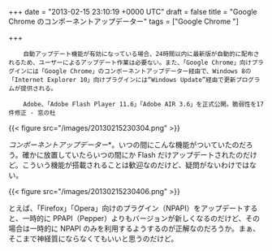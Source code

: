 
+++
date = "2013-02-15 23:10:19 +0000 UTC"
draft = false
title = "Google Chrome のコンポーネントアップデーター"
tags = ["Google Chrome "]

+++
>
        自動アップデート機能が有効になっている場合、24時間以内に最新版が自動的に配布されるため、ユーザーによるアップデート作業は必要ない。また、「Google Chrome」向けプラグインには「Google Chrome」のコンポーネントアップデーター経由で、Windows 8の「Internet Explorer 10」向けプラグインには“Windows Update”経由で更新プログラムが提供される。

        Adobe、「Adobe Flash Player 11.6」「Adobe AIR 3.6」を正式公開。脆弱性を17件修正 - 窓の杜
    


{{< figure src="/images/20130215230304.png"  >}}

*コンポーネントアップデーター**。いつの間にこんな機能がついていたのだろう。確かに放置していたらいつの間にか Flash だけアップデートされたのだけど。こういう機能が搭載されることは歓迎なのだけど、疑問がないわけではない。

{{< figure src="/images/20130215230406.png"  >}}

とえば、「Firefox」「Opera」向けのプラグイン（NPAPI）をアップデートすると、一時的に PPAPI（Pepper）よりもバージョンが新しくなるのだけど、その場合は一時的に NPAPI のみを利用するようするのが正解なのだろうか。まぁ、そこまで神経質にならなくてもいいと思うのだけど。


